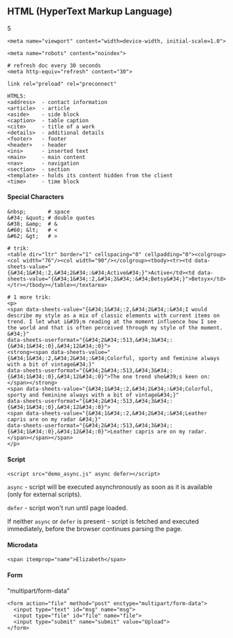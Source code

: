 HTML (HyperText Markup Language)
-
5

````
<meta name="viewport" content="width=device-width, initial-scale=1.0">

<meta name="robots" content="noindex">

# refresh doc every 30 seconds
<meta http-equiv="refresh" content="30">
````

````
link rel="preload" rel="preconnect"
````

````
HTML5:
<address>  - contact information
<article>  - article
<aside>    - side block
<caption>  - table caption
<cite>     - title of a work
<details>  - additional details
<footer>   - footer
<header>   - header
<ins>      - inserted text
<main>     - main content
<nav>      - navigation
<section>  - section
<template> - holds its content hidden from the client
<time>     - time block
````

#### Special Characters

````
&nbsp;       # space
&#34; &quot; # double quotes
&#38; &amp;  # &
&#60; &lt;   # <
&#62; &gt;   # >

# trik:
<table dir="ltr" border="1" cellspacing="0" cellpadding="0"><colgroup><col width="76"/><col width="90"/></colgroup><tbody><tr><td data-sheets-value="{&#34;1&#34;:2,&#34;2&#34;:&#34;Active&#34;}">Active</td><td data-sheets-value="{&#34;1&#34;:2,&#34;2&#34;:&#34;Betsy&#34;}">Betsyx</td></tr></tbody></table></textarea>

# 1 more trik:
<p>
<span data-sheets-value="{&#34;1&#34;:2,&#34;2&#34;:&#34;I would describe my style as a mix of classic elements with current items on trend. I let what i&#39;m reading at the moment influence how I see the world and that is often perceived through my style of the moment. &#34;}" 
data-sheets-userformat="{&#34;2&#34;:513,&#34;3&#34;:{&#34;1&#34;:0},&#34;12&#34;:0}">
<strong><span data-sheets-value="{&#34;1&#34;:2,&#34;2&#34;:&#34;Colorful, sporty and feminine always with a bit of vintage&#34;}" 
data-sheets-userformat="{&#34;2&#34;:513,&#34;3&#34;:{&#34;1&#34;:0},&#34;12&#34;:0}">The one trend she&#39;s keen on: </span></strong>
<span data-sheets-value="{&#34;1&#34;:2,&#34;2&#34;:&#34;Colorful, sporty and feminine always with a bit of vintage&#34;}" 
data-sheets-userformat="{&#34;2&#34;:513,&#34;3&#34;:{&#34;1&#34;:0},&#34;12&#34;:0}">
<span data-sheets-value="{&#34;1&#34;:2,&#34;2&#34;:&#34;Leather capris are on my radar &#34;}" 
data-sheets-userformat="{&#34;2&#34;:513,&#34;3&#34;:{&#34;1&#34;:0},&#34;12&#34;:0}">Leather capris are on my radar.</span></span></span>
</p>
````

#### Script

````
<script src="demo_async.js" async defer></script>
````

`async` - script will be executed asynchronously
as soon as it is available (only for external scripts).

`defer` - script won't run until page loaded.

If neither `async` or `defer` is present - script is fetched and executed immediately,
before the browser continues parsing the page.

#### Microdata

````
<span itemprop="name">Elizabeth</span>
````

#### Form

"multipart/form-data"

````
<form action="file" method="post" enctype="multipart/form-data">
  <input type="text" id="msg" name="msg">
  <input type="file" id="file" name="file">
  <input type="submit" name="submit" value="Upload">
</form>
````
